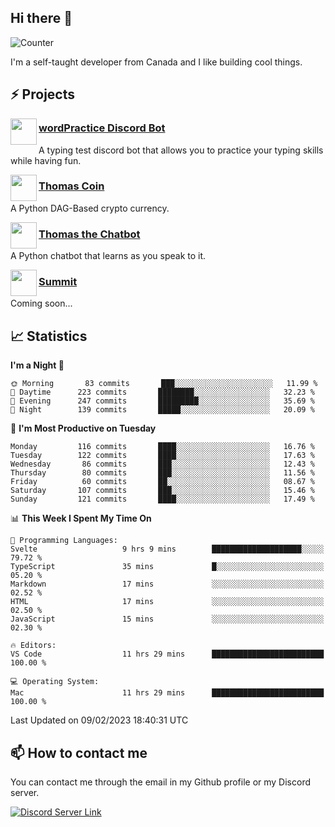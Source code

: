 <h2>Hi there 👋</h2>

![Counter](https://komarev.com/ghpvc/?username=principle105)

<p>I'm a self-taught developer from Canada and I like building cool things.</p>

<h2>⚡ Projects</h2>

<img align="left" src="https://i.imgur.com/BIzs17V.png" width="42" height="42" />
<h3><a target="_blank" href="http://wordpractice.principle.sh/">wordPractice Discord Bot</a></h3>
<p>A typing test discord bot that allows you to practice your typing skills while having fun.</p>

<img align="left" src="https://i.imgur.com/4FdQpgN.png" width="42" height="42" />
<h3><a href="https://github.com/principle105/thomas-coin">Thomas Coin</a></h3>
<p>A Python DAG-Based crypto currency.</p>

<img align="left" src="https://i.imgur.com/hA9YF2s.png" width="42" height="42" />
<h3><a href="https://github.com/principle105/thomasthechatbot">Thomas the Chatbot</a></h3>
<p>A Python chatbot that learns as you speak to it.</p>

<img align="left" src="https://i.imgur.com/Ly8Atho.png" width="42" height="42" />
<h3><a href="http://summit.sh/">Summit</a></h3>
<p>Coming soon...</p>

<h2>📈 Statistics</h2>

<!--START_SECTION:waka-->
**I'm a Night 🦉** 

```text
🌞 Morning       83 commits       ███░░░░░░░░░░░░░░░░░░░░░░   11.99 % 
🌆 Daytime      223 commits       ████████░░░░░░░░░░░░░░░░░   32.23 % 
🌃 Evening      247 commits       █████████░░░░░░░░░░░░░░░░   35.69 % 
🌙 Night        139 commits       █████░░░░░░░░░░░░░░░░░░░░   20.09 % 

```
📅 **I'm Most Productive on Tuesday** 

```text
Monday         116 commits       ████░░░░░░░░░░░░░░░░░░░░░   16.76 % 
Tuesday        122 commits       ████░░░░░░░░░░░░░░░░░░░░░   17.63 % 
Wednesday       86 commits       ███░░░░░░░░░░░░░░░░░░░░░░   12.43 % 
Thursday        80 commits       ███░░░░░░░░░░░░░░░░░░░░░░   11.56 % 
Friday          60 commits       ██░░░░░░░░░░░░░░░░░░░░░░░   08.67 % 
Saturday       107 commits       ███░░░░░░░░░░░░░░░░░░░░░░   15.46 % 
Sunday         121 commits       ████░░░░░░░░░░░░░░░░░░░░░   17.49 % 

```


📊 **This Week I Spent My Time On** 

```text
💬 Programming Languages: 
Svelte                   9 hrs 9 mins        ████████████████████░░░░░   79.72 % 
TypeScript               35 mins             █░░░░░░░░░░░░░░░░░░░░░░░░   05.20 % 
Markdown                 17 mins             ░░░░░░░░░░░░░░░░░░░░░░░░░   02.52 % 
HTML                     17 mins             ░░░░░░░░░░░░░░░░░░░░░░░░░   02.50 % 
JavaScript               15 mins             ░░░░░░░░░░░░░░░░░░░░░░░░░   02.30 % 

🔥 Editors: 
VS Code                  11 hrs 29 mins      █████████████████████████   100.00 % 

💻 Operating System: 
Mac                      11 hrs 29 mins      █████████████████████████   100.00 % 

```


 Last Updated on 09/02/2023 18:40:31 UTC
<!--END_SECTION:waka-->

<h2>📫 How to contact me</h2>

You can contact me through the email in my Github profile or my Discord server.

[![Discord Server Link](https://dcbadge.vercel.app/api/server/DHnk46C)](https://discord.gg/DHnk46C)

